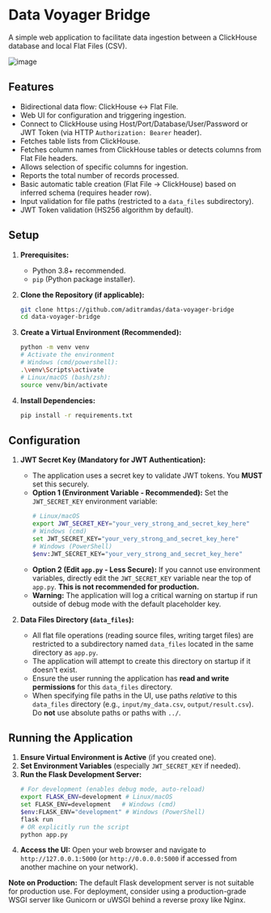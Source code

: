 # Data Voyager Bridge

A simple web application to facilitate data ingestion between a ClickHouse database and local Flat Files (CSV).

![image](https://github.com/user-attachments/assets/17494d0e-c2b7-472d-b2a9-5de515f868bb)


## Features

- Bidirectional data flow: ClickHouse <-> Flat File.
- Web UI for configuration and triggering ingestion.
- Connect to ClickHouse using Host/Port/Database/User/Password or JWT Token (via HTTP `Authorization: Bearer` header).
- Fetches table lists from ClickHouse.
- Fetches column names from ClickHouse tables or detects columns from Flat File headers.
- Allows selection of specific columns for ingestion.
- Reports the total number of records processed.
- Basic automatic table creation (Flat File -> ClickHouse) based on inferred schema (requires header row).
- Input validation for file paths (restricted to a `data_files` subdirectory).
- JWT Token validation (HS256 algorithm by default).

## Setup

1.  **Prerequisites:**

    - Python 3.8+ recommended.
    - `pip` (Python package installer).

2.  **Clone the Repository (if applicable):**

    ```bash
    git clone https://github.com/aditramdas/data-voyager-bridge
    cd data-voyager-bridge
    ```

3.  **Create a Virtual Environment (Recommended):**

    ```bash
    python -m venv venv
    # Activate the environment
    # Windows (cmd/powershell):
    .\venv\Scripts\activate
    # Linux/macOS (bash/zsh):
    source venv/bin/activate
    ```

4.  **Install Dependencies:**
    ```bash
    pip install -r requirements.txt
    ```

## Configuration

1.  **JWT Secret Key (Mandatory for JWT Authentication):**

    - The application uses a secret key to validate JWT tokens. You **MUST** set this securely.
    - **Option 1 (Environment Variable - Recommended):** Set the `JWT_SECRET_KEY` environment variable:
      ```bash
      # Linux/macOS
      export JWT_SECRET_KEY="your_very_strong_and_secret_key_here"
      # Windows (cmd)
      set JWT_SECRET_KEY="your_very_strong_and_secret_key_here"
      # Windows (PowerShell)
      $env:JWT_SECRET_KEY="your_very_strong_and_secret_key_here"
      ```
    - **Option 2 (Edit `app.py` - Less Secure):** If you cannot use environment variables, directly edit the `JWT_SECRET_KEY` variable near the top of `app.py`. **This is not recommended for production.**
    - **Warning:** The application will log a critical warning on startup if run outside of debug mode with the default placeholder key.

2.  **Data Files Directory (`data_files`):**
    - All flat file operations (reading source files, writing target files) are restricted to a subdirectory named `data_files` located in the same directory as `app.py`.
    - The application will attempt to create this directory on startup if it doesn't exist.
    - Ensure the user running the application has **read and write permissions** for this `data_files` directory.
    - When specifying file paths in the UI, use paths _relative_ to this `data_files` directory (e.g., `input/my_data.csv`, `output/result.csv`). Do **not** use absolute paths or paths with `../`.

## Running the Application

1.  **Ensure Virtual Environment is Active** (if you created one).
2.  **Set Environment Variables** (especially `JWT_SECRET_KEY` if needed).
3.  **Run the Flask Development Server:**
    ```bash
    # For development (enables debug mode, auto-reload)
    export FLASK_ENV=development # Linux/macOS
    set FLASK_ENV=development   # Windows (cmd)
    $env:FLASK_ENV="development" # Windows (PowerShell)
    flask run
    # OR explicitly run the script
    python app.py
    ```
4.  **Access the UI:** Open your web browser and navigate to `http://127.0.0.1:5000` (or `http://0.0.0.0:5000` if accessed from another machine on your network).

**Note on Production:** The default Flask development server is not suitable for production use. For deployment, consider using a production-grade WSGI server like Gunicorn or uWSGI behind a reverse proxy like Nginx.
